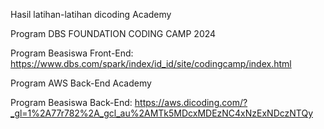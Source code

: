 Hasil latihan-latihan dicoding Academy


Program DBS FOUNDATION CODING CAMP 2024

Program Beasiswa Front-End:
https://www.dbs.com/spark/index/id_id/site/codingcamp/index.html



Program AWS Back-End Academy

Program Beasiswa Back-End:
https://aws.dicoding.com/?_gl=1%2A77r782%2A_gcl_au%2AMTk5MDcxMDEzNC4xNzExNDczNTQy